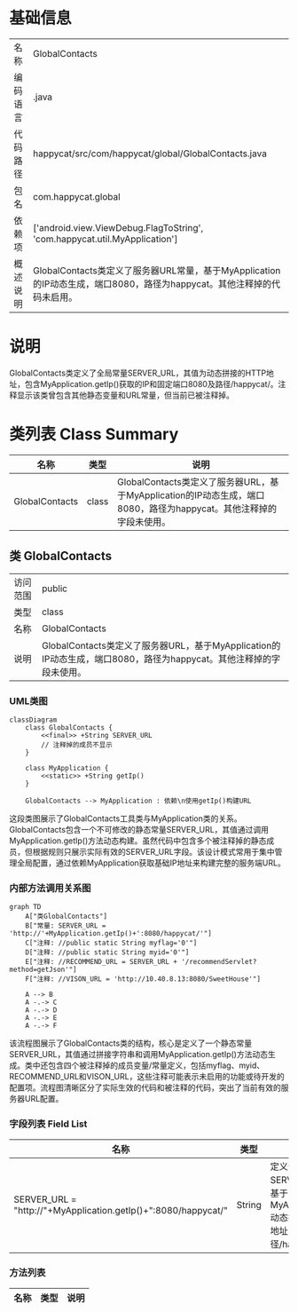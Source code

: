 # 基础信息

|      |      |
|------|------|
| 名称 | GlobalContacts |
| 编码语言 | .java |
| 代码路径 | happycat/src/com/happycat/global/GlobalContacts.java |
| 包名 | com.happycat.global |
| 依赖项 | ['android.view.ViewDebug.FlagToString', 'com.happycat.util.MyApplication'] |
| 概述说明 | GlobalContacts类定义了服务器URL常量，基于MyApplication的IP动态生成，端口8080，路径为happycat。其他注释掉的代码未启用。 |

# 说明

GlobalContacts类定义了全局常量SERVER_URL，其值为动态拼接的HTTP地址，包含MyApplication.getIp()获取的IP和固定端口8080及路径/happycat/。注释显示该类曾包含其他静态变量和URL常量，但当前已被注释掉。

# 类列表 Class Summary

| 名称   | 类型  | 说明 |
|-------|------|-------------|
| GlobalContacts | class | GlobalContacts类定义了服务器URL，基于MyApplication的IP动态生成，端口8080，路径为happycat。其他注释掉的字段未使用。 |



## 类 GlobalContacts

|      |      |
|------|------|
| 访问范围 | public |
| 类型 | class |
| 名称 | GlobalContacts |
| 说明 | GlobalContacts类定义了服务器URL，基于MyApplication的IP动态生成，端口8080，路径为happycat。其他注释掉的字段未使用。 |


### UML类图

```mermaid
classDiagram
    class GlobalContacts {
        <<final>> +String SERVER_URL
        // 注释掉的成员不显示
    }

    class MyApplication {
        <<static>> +String getIp()
    }

    GlobalContacts --> MyApplication : 依赖\n使用getIp()构建URL
```

这段类图展示了GlobalContacts工具类与MyApplication类的关系。GlobalContacts包含一个不可修改的静态常量SERVER_URL，其值通过调用MyApplication.getIp()方法动态构建。虽然代码中包含多个被注释掉的静态成员，但根据规则只展示实际有效的SERVER_URL字段。该设计模式常用于集中管理全局配置，通过依赖MyApplication获取基础IP地址来构建完整的服务端URL。


### 内部方法调用关系图

```mermaid
graph TD
    A["类GlobalContacts"]
    B["常量: SERVER_URL = 'http://'+MyApplication.getIp()+':8080/happycat/'"]
    C["注释: //public static String myflag='0'"]
    D["注释: //public static String myid='0'"]
    E["注释: //RECOMMEND_URL = SERVER_URL + '/recommendServlet?method=getJson'"]
    F["注释: //VISON_URL = 'http://10.40.8.13:8080/SweetHouse'"]

    A --> B
    A -.-> C
    A -.-> D
    A -.-> E
    A -.-> F
```

该流程图展示了GlobalContacts类的结构，核心是定义了一个静态常量SERVER_URL，其值通过拼接字符串和调用MyApplication.getIp()方法动态生成。类中还包含四个被注释掉的成员变量/常量定义，包括myflag、myid、RECOMMEND_URL和VISON_URL，这些注释可能表示未启用的功能或待开发的配置项。流程图清晰区分了实际生效的代码和被注释的代码，突出了当前有效的服务器URL配置。

### 字段列表 Field List

| 名称  | 类型  | 说明 |
|-------|-------|------|
| SERVER_URL = "http://"+MyApplication.getIp()+":8080/happycat/" | String | 定义静态常量SERVER_URL，值为基于MyApplication.getIp()动态拼接的HTTP服务地址，端口8080，路径/happycat/。 |

### 方法列表

| 名称  | 类型  | 说明 |
|-------|-------|------|




